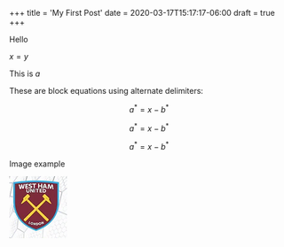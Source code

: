 +++
title = 'My First Post'
date = 2020-03-17T15:17:17-06:00
draft = true
+++

Hello

$x=y$

This is $a$ 

These are block equations using alternate delimiters:

$$a^*=x-b^*$$

$$ a^*=x-b^* $$

$$
a^*=x-b^*
$$


Image example

![test](index.png)